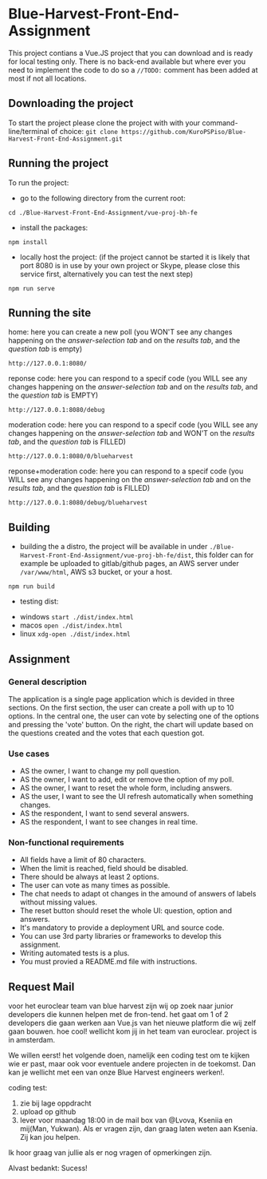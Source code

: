 # Blue-Harvest-Front-End-Assignment
This project contians a Vue.JS project that you can download and is ready for local testing only. There is no back-end available but where ever you need to implement the code to do so a `//TODO:` comment has been added at most if not all locations.

## Downloading the project
To start the project please clone the project with with your command-line/terminal of choice:
```git clone https://github.com/KuroPSPiso/Blue-Harvest-Front-End-Assignment.git```

## Running the project
To run the project:
* go to the following directory from the current root:
```shell
cd ./Blue-Harvest-Front-End-Assignment/vue-proj-bh-fe
```
* install the packages:
```shell
npm install
```
* locally host the project: (if the project cannot be started it is likely that port 8080 is in use by your own project or Skype, please close this service first, alternatively you can test the next step)
```shell
npm run serve
```

## Running the site
home: here you can create a new poll (you WON'T see any changes happening on the _answer-selection tab_ and on the _results tab_, and the _question tab_ is empty)
```
http://127.0.0.1:8080/
```
reponse code: here you can respond to a specif code (you WILL see any changes happening on the _answer-selection tab_ and on the _results tab_, and the _question tab_ is EMPTY)
```
http://127.0.0.1:8080/debug
```
moderation code: here you can respond to a specif code (you WILL see any changes happening on the _answer-selection tab_ and WON'T on the _results tab_, and the _question tab_ is FILLED)
```
http://127.0.0.1:8080/0/blueharvest
```
reponse+moderation code: here you can respond to a specif code (you WILL see any changes happening on the _answer-selection tab_ and on the _results tab_, and the _question tab_ is FILLED)
```
http://127.0.0.1:8080/debug/blueharvest
```

## Building
* building the a distro, the project will be available in under `./Blue-Harvest-Front-End-Assignment/vue-proj-bh-fe/dist`, this folder can for example be uploaded to gitlab/github pages, an AWS server under `/var/www/html`, AWS s3 bucket, or your a host.
```shell
npm run build
```
* testing dist:
- windows `start ./dist/index.html`
- macos `open ./dist/index.html`
- linux `xdg-open ./dist/index.html`


## Assignment
### General description
The application is a single page application which is devided in three sections. On the first section, the user can create a poll with up to 10 options. In the central one, the user can vote by selecting one of the options and pressing the 'vote' button. On the right, the chart will update based on the questions created and the votes that each question got.
### Use cases
* AS the owner, I want to change my poll question.
* AS the owner, I want to add, edit or remove the option of my poll.
* AS the owner, I want to reset the whole form, including answers.
* AS the user, I want to see the UI refresh automatically when something changes.
* AS the respondent, I want to send several answers.
* AS the respondent, I want to see changes in real time.
### Non-functional requirements
* All fields have a limit of 80 characters.
* When the limit is reached, field should be disabled.
* There should be always at least 2 options.
* The user can vote as many times as possible.
* The chat needs to adapt ot changes in the amound of answers of labels without missing values.
* The reset button should reset the whole UI: question, option and answers.
* It's mandatory to provide a deployment URL and source code.
* You can use 3rd party libraries or frameworks to develop this assignment.
* Writing automated tests is a plus.
* You must provied a README.md file with instructions.

## Request Mail
voor het euroclear team van blue harvest  zijn wij op zoek naar junior developers die kunnen helpen met de fron-tend. het gaat om 1 of 2 developers die gaan werken aan Vue.js van het nieuwe platform die wij zelf gaan bouwen. hoe cool! wellicht kom jij in het team van euroclear. project is in amsterdam.

We willen eerst! het volgende doen, namelijk een coding test om te kijken wie er past, maar ook voor eventuele andere projecten in de toekomst. Dan kan je wellicht met een van onze Blue Harvest engineers werken!.

coding test:
1. zie bij lage oppdracht
2. upload op github
3. lever voor maandag 18:00 in de mail box van @Lvova, Kseniia en mij(Man, Yukwan). Als er vragen zijn, dan graag laten weten aan Ksenia. Zij kan jou helpen.

Ik hoor graag van jullie als er nog vragen of opmerkingen zijn.

Alvast bedankt: Sucess!
